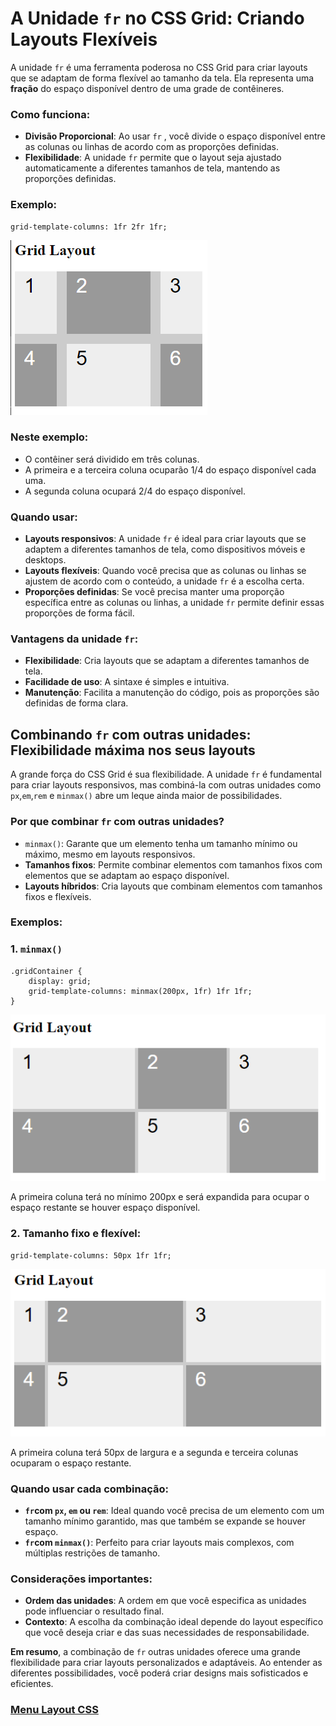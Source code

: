# A Unidade `fr` no CSS Grid: Criando Layouts Flexíveis

A unidade `fr` é uma ferramenta poderosa no CSS Grid para criar layouts que se adaptam de forma flexível ao tamanho da tela. Ela representa uma **fração** do espaço disponível dentro de uma grade de contêineres.

### Como funciona:

- **Divisão Proporcional**: Ao usar `fr` , você divide o espaço disponível entre as colunas ou linhas de acordo com as proporções definidas.
- **Flexibilidade**: A unidade `fr` permite que o layout seja ajustado automaticamente a diferentes tamanhos de tela, mantendo as proporções definidas.

### Exemplo:

```
grid-template-columns: 1fr 2fr 1fr;
```

<img src="img/unidade-fr.png">

### Neste exemplo:

- O contêiner será dividido em três colunas.
- A primeira e a terceira coluna ocuparão 1/4 do espaço disponível cada uma.
- A segunda coluna ocupará 2/4 do espaço disponível.

### Quando usar:

- **Layouts responsivos**: A unidade `fr` é ideal para criar layouts que se adaptem a diferentes tamanhos de tela, como dispositivos móveis e desktops.
- **Layouts flexíveis**: Quando você precisa que as colunas ou linhas se ajustem de acordo com o conteúdo, a unidade `fr` é a escolha certa.
- **Proporções definidas**: Se você precisa manter uma proporção específica entre as colunas ou linhas, a unidade `fr` permite definir essas proporções de forma fácil.

### Vantagens da unidade `fr`:

- **Flexibilidade**: Cria layouts que se adaptam a diferentes tamanhos de tela.
- **Facilidade de uso**: A sintaxe é simples e intuitiva.
- **Manutenção**: Facilita a manutenção do código, pois as proporções são definidas de forma clara.

## Combinando `fr` com outras unidades: Flexibilidade máxima nos seus layouts

A grande força do CSS Grid é sua flexibilidade. A unidade `fr` é fundamental para criar layouts responsivos, mas combiná-la com outras unidades como `px`,`em`,`rem` e `minmax()` abre um leque ainda maior de possibilidades. 

### Por que combinar `fr` com outras unidades?

- `minmax()`: Garante que um elemento tenha um tamanho mínimo ou máximo, mesmo em layouts responsivos.
- **Tamanhos fixos**: Permite combinar elementos com tamanhos fixos com elementos que se adaptam ao espaço disponível.
- **Layouts híbridos**: Cria layouts que combinam elementos com tamanhos fixos e flexíveis.

### Exemplos:

### 1. `minmax()`

```
.gridContainer {
    display: grid;
    grid-template-columns: minmax(200px, 1fr) 1fr 1fr;
}
```

<img src="img/minmax.png">

A primeira coluna terá no mínimo 200px e será expandida para ocupar o espaço restante se houver espaço disponível.

### 2. Tamanho fixo e flexível:

```
grid-template-columns: 50px 1fr 1fr;
```

<img src="img/fixo-flexivel.png">

A primeira coluna terá 50px de largura e a segunda e terceira colunas ocuparam o espaço restante.

### Quando usar cada combinação:

- **`fr`com `px`, `em` ou `rem`**: Ideal quando você precisa de um elemento com um tamanho mínimo garantido, mas que também se expande se houver espaço.
- **`fr`com `minmax()`**: Perfeito para criar layouts mais complexos, com múltiplas restrições de tamanho.

### Considerações importantes:

- **Ordem das unidades**: A ordem em que você especifica as unidades pode influenciar o resultado final.
- **Contexto**: A escolha da combinação ideal depende do layout específico que você deseja criar e das suas necessidades de responsabilidade.

**Em resumo**, a combinação de `fr` outras unidades oferece uma grande flexibilidade para criar layouts personalizados e adaptáveis. Ao entender as diferentes possibilidades, você poderá criar designs mais sofisticados e eficientes.


### [Menu Layout CSS](menu-introducao.md)